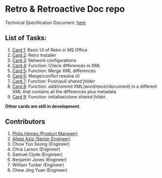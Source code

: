 # Retro & Retroactive Doc repo

Technical Specification Document: [here](technicalspecdoc.md)

## List of Tasks:

1. [Card 1](cards/v1.0/card001.md): Basic UI of Retro in MS Office
2. [Card 2](cards/v1.0/card002.md): Retro Installer
3. [Card 3](cards/v1.0/card003.md): Network configurations
4. [Card 4](cards/v1.0/card004.md): Function: Check differences in XML
5. [Card 5](cards/v1.0/card005.md): Function: Merge XML differences
6. [Card 6](cards/v1.0/card006.md): Merge/conflict resolve UI
7. [Card 7](cards/v1.0/card007.md): Function: Push/pull _shared folder_
8. [Card 8](cards/v1.0/card008.md): Function: _add/commit_ XML(word/excel/document) in a different XML that contains all the differences plus metadata
9. [Card 9](cards/v1.0/card009.md): Function: initialise/clone _shared folder_.

__Other cards are still in development__.

## Contributors

1. [Philis Heines (Product Manager)](https://github.com/philipheines-centaur)
2. [Afeez Aziz (Senior Engineer)](https://github.com/afeezaziz)
3. Chow Yun Soong (Engineer)
4. Chris Larson (Engineer)
5. Samuel Clyde (Engineer)
6. Benjamin Jones (Engineer)
7. William Tucker (Engineer)
8. Chew Jing Yuan (Engineer)
